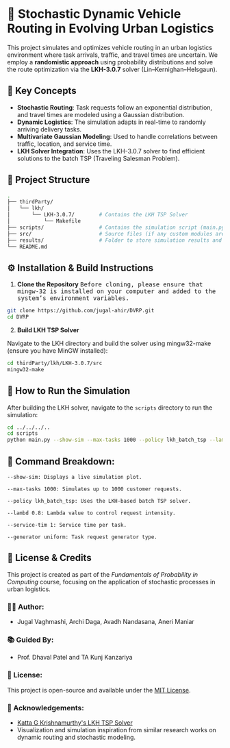 # 🚚 Stochastic Dynamic Vehicle Routing in Evolving Urban Logistics

This project simulates and optimizes vehicle routing in an urban logistics environment where task arrivals, traffic, and travel times are uncertain. We employ a **randomistic approach** using probability distributions and solve the route optimization via the **LKH-3.0.7** solver (Lin–Kernighan–Helsgaun).

## 🧠 Key Concepts

- **Stochastic Routing**: Task requests follow an exponential distribution, and travel times are modeled using a Gaussian distribution.
- **Dynamic Logistics**: The simulation adapts in real-time to randomly arriving delivery tasks.
- **Multivariate Gaussian Modeling**: Used to handle correlations between traffic, location, and service time.
- **LKH Solver Integration**: Uses the LKH-3.0.7 solver to find efficient solutions to the batch TSP (Traveling Salesman Problem).

## 📁 Project Structure

```bash
.
├── thirdParty/
│   └── lkh/
│       └── LKH-3.0.7/        # Contains the LKH TSP Solver
│           └── Makefile
├── scripts/                  # Contains the simulation script (main.py)
├── src/                      # Source files (if any custom modules are added)
├── results/                  # Folder to store simulation results and plots
└── README.md
```

## ⚙️ Installation & Build Instructions

1. **Clone the Repository** <kbd>Before cloning, please ensure that mingw-32 is installed on your computer and added to the system’s environment variables.</kbd>

```bash
git clone https://github.com/jugal-ahir/DVRP.git
cd DVRP
```

2. **Build LKH TSP Solver**

Navigate to the LKH directory and build the solver using mingw32-make (ensure you have MinGW installed):

```bash
cd thirdParty/lkh/LKH-3.0.7/src
mingw32-make
```

## 🚀 How to Run the Simulation

After building the LKH solver, navigate to the `scripts` directory to run the simulation:

```bash
cd ../../../..
cd scripts
python main.py --show-sim --max-tasks 1000 --policy lkh_batch_tsp --lambd 0.8 --service-tim 1 --generator uniform --actors 2
```

## 🔄 Command Breakdown:

    --show-sim: Displays a live simulation plot.

    --max-tasks 1000: Simulates up to 1000 customer requests.

    --policy lkh_batch_tsp: Uses the LKH-based batch TSP solver.

    --lambd 0.8: Lambda value to control request intensity.

    --service-tim 1: Service time per task.

    --generator uniform: Task request generator type.

## 📝 License & Credits

This project is created as part of the *Fundamentals of Probability in Computing* course, focusing on the application of stochastic processes in urban logistics.

### 👩‍💻 Author:
- Jugal Vaghmashi, Archi Daga, Avadh Nandasana, Aneri Maniar 

### 📚 Guided By:
- Prof. Dhaval Patel and TA Kunj Kanzariya

### 📄 License:
This project is open-source and available under the [MIT License](LICENSE).

### 🤝 Acknowledgements:
- [Katta G Krishnamurthy's LKH TSP Solver](http://webhotel4.ruc.dk/~keld/research/LKH/)
- Visualization and simulation inspiration from similar research works on dynamic routing and stochastic modeling.

